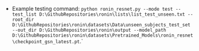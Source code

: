 * Example testing command: ```python ronin_resnet.py --mode test --test_list D:\GithubRepositories\ronin\lists\list_test_unseen.txt --root_dir D:\GithubRepositories\ronin\datasets\Data\unseen_subjects_test_set --out_dir D:\GithubRepositories\ronin\output --model_path D:\GithubRepositories\ronin\datasets\Pretrained_Models\ronin_resnet\checkpoint_gsn_latest.pt```.`
